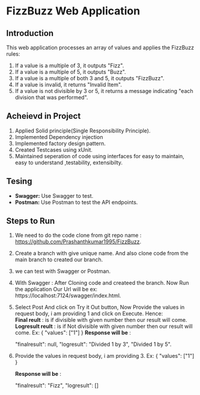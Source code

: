 # FizzBuzz Web Application

## Introduction

This web application processes an array of values and applies the FizzBuzz rules:

1. If a value is a multiple of 3, it outputs "Fizz".
2. If a value is a multiple of 5, it outputs "Buzz".
3. If a value is a multiple of both 3 and 5, it outputs "FizzBuzz".
4. If a value is invalid, it returns "Invalid Item".
5. If a value is not divisible by 3 or 5, it returns a message indicating "each division that was performed".


## Acheievd in Project
1. Applied Solid principle(Single Responsibility Principle).
2. Implemented  Dependency injection 
3. Implemented factory design pattern.
4. Created Testcases using xUnit.
5. Maintained seperation of code using interfaces for easy to maintain, easy to understand
   ,testability, extensibilty.

## Tesing

- **Swagger:** Use Swagger to test.
- **Postman:** Use Postman to test the API endpoints.

## Steps to Run

1. We need to do the code clone from git repo name : https://github.com/Prashanthkumar1995/FizzBuzz.
2. Create a branch with give unique name. And also clone code from the main branch to created our branch.
3. we can test with Swagger or Postman.
4. With Swagger : After Cloning code and createed the branch. Now Run the application Our Url will be ex:  
   https://localhost:7124/swagger/index.html.
5. Select  Post And click on Try it Out button, Now Provide the values in request body, i am providing 1 
   and click on Execute.
   Hence:  
   **Final reult**     : is if divisible with given number then our result will come.
   **Logresult reult** : is if Not divisible with given number then our result will come.
   Ex: 
   {
   "values": ["1"]
    }
   **Response will be** : 	

      "finalresult": null,
      "logresult": 
      "Divided 1 by 3",
      "Divided 1 by 5".

6. Provide the values in request body, i am providing 3.
   Ex: 
   {
   "values": ["1"]
   }

   **Response will be** : 	

    "finalresult": "Fizz",
    "logresult": []
